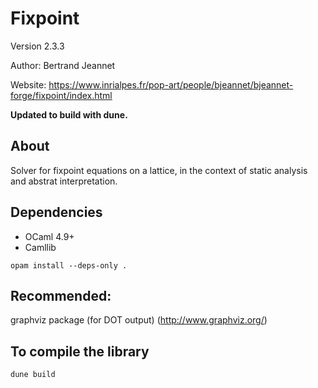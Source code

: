 # Fixpoint
Version 2.3.3

Author: Bertrand Jeannet

Website: https://www.inrialpes.fr/pop-art/people/bjeannet/bjeannet-forge/fixpoint/index.html

**Updated to build with dune.**

## About

Solver for fixpoint equations on a lattice, in the context of static analysis and abstrat interpretation.

## Dependencies
- OCaml 4.9+
- Camllib

`opam install --deps-only .`

## Recommended:

graphviz package (for DOT output) (http://www.graphviz.org/)

## To compile the library

`dune build`